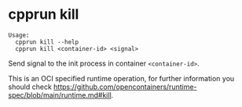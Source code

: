 # cpprun kill

    Usage:
      cpprun kill --help
      cpprun kill <container-id> <signal>

Send signal to the init process in container `<container-id>`.

This is an OCI specified runtime operation,
for further information you should check
https://github.com/opencontainers/runtime-spec/blob/main/runtime.md#kill.
